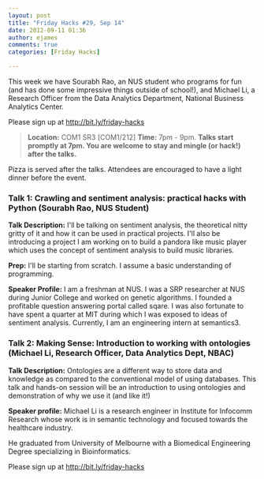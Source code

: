 ```yaml
---
layout: post
title: "Friday Hacks #29, Sep 14"
date: 2012-09-11 01:36
author: ejames
comments: true
categories: [Friday Hacks]

---
```

This week we have Sourabh Rao, an NUS student who programs for fun (and has done some impressive things outside of school!), and Michael Li, a Research Officer from the Data Analytics Department, National Business Analytics Center.

Please sign up at <a href="http://bit.ly/friday-hacks">http://bit.ly/friday-hacks</a>
<blockquote><strong>Location:</strong> COM1 SR3 [COM1/212]
<strong>Time:</strong> 7pm - 9pm.
<strong>Talks start promptly at 7pm. You are welcome to stay and mingle (or hack!) after the talks.</strong></blockquote>
Pizza is served after the talks. Attendees are encouraged to have a light dinner before the event.
<h3>Talk 1: Crawling and sentiment analysis: practical hacks with Python (Sourabh Rao, NUS Student)</h3>
<strong>Talk Description:</strong>
I'll be talking on sentiment analysis, the theoretical nitty gritty of it and how it can be used in practical projects. I'll also be introducing a project I am working on to build a pandora like music player which uses the concept of sentiment analysis to build music libraries.

<strong>Prep:</strong>
I'll be starting from scratch. I assume a basic understanding of programming.

<strong>Speaker Profile:</strong>
I am a freshman at NUS. I was a SRP researcher at NUS during Junior College and worked on genetic algorithms. I founded a profitable question answering portal called sqare. I was also fortunate to have spent a quarter at MIT during which I was exposed to ideas of sentiment analysis. Currently, I am an engineering intern at semantics3.
<h3>Talk 2: Making Sense: Introduction to working with ontologies (Michael Li, Research Officer, Data Analytics Dept, NBAC)</h3>
<strong>Talk Description:</strong>
Ontologies are a different way to store data and knowledge as compared to the conventional model of using databases. This talk and hands-on session will be an introduction to using ontologies and demonstration of why we use it (and like it!)

<strong>Speaker profile:</strong>
Michael Li is a research engineer in Institute for Infocomm Research whose work is in semantic technology and focused towards the healthcare industry.

He graduated from University of Melbourne with a Biomedical Engineering Degree specializing in Bioinformatics.

Please sign up at <a href="http://bit.ly/friday-hacks">http://bit.ly/friday-hacks</a>

&nbsp;
